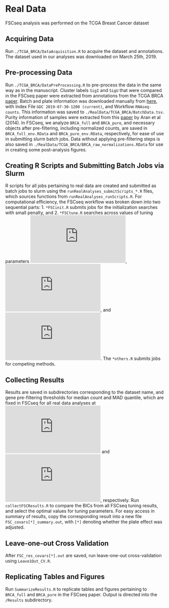 
# Real Data

FSCseq analysis was performed on the TCGA Breast Cancer dataset

## Acquiring Data

Run `./TCGA_BRCA/DataAcquisition.R` to acquire the dataset and
annotations. The dataset used in our analyses was downloaded on March
25th, 2019.

## Pre-processing Data

Run `./TCGA_BRCA/DataPreProcessing.R` to pre-process the data in the
same way as in the manuscript. Cluster labels `SigI` and `SigU` that
were compared in the FSCseq paper were extracted from annotations from
the TCGA BRCA [paper](https://doi.org/10.1038/nature11412). Batch and
plate information was downloaded manually from
[here](https://bioinformatics.mdanderson.org/BatchEffectsViewer/), with
Index File `GDC 2019-07-30-1200 (current)`, and Workflow
`RNAseq-counts`. This information was saved to
`./RealData/TCGA_BRCA/BatchData.tsv`. Purity information of samples were
extracted from this [paper](https://doi.org/10.1038/ncomms9971) by Aran
et al (2014). In FSCseq, we analyze `BRCA_full` and `BRCA_pure`, and
necessary objects after pre-filtering, including normalized counts, are
saved in `BRCA_full_env.RData` and `BRCA_pure_env.RData`, respectively,
for ease of use in submitting slurm batch jobs. Data without applying
pre-filtering steps is also saved in
`./RealData/TCGA_BRCA/BRCA_raw_normalizations.RData` for use in creating
some post-analysis figures.

## Creating R Scripts and Submitting Batch Jobs via Slurm

R scripts for all jobs pertaining to real data are created and submitted
as batch jobs to slurm using the `runRealAnalyses_submitScripts_*.R`
files, which sources functions from `runRealAnalyses_runScripts.R`. For
computational efficiency, the FSCseq workflow was broken down into two
sequential parts: 1. `*FSCinit.R` submits jobs for the initialization
searches with small penalty, and 2. `*FSCtune.R` searches across values
of tuning parameters ![K](https://latex.codecogs.com/png.latex?K "K"),
![\\lambda](https://latex.codecogs.com/png.latex?%5Clambda "\\lambda"),
and ![\\alpha](https://latex.codecogs.com/png.latex?%5Calpha "\\alpha").
The `*others.R` submits jobs for competing methods.

## Collecting Results

Results are saved in subdirectories corresponding to the dataset name,
and gene pre-filtering thresholds for median count and MAD quantile,
which are fixed in FSCseq for all real data analyses at
![500](https://latex.codecogs.com/png.latex?500 "500") and
![50](https://latex.codecogs.com/png.latex?50 "50"), respectively. Run
`collectFSCResults.R` to compare the BICs from all FSCseq tuning
results, and select the optimal values for tuning parameters. For easy
access in summary of results, copy the corresponding result into a new
file `FSC_covars[*]_summary.out`, with `[*]` denoting whether the plate
effect was adjusted.

## Leave-one-out Cross Validation

After `FSC_res_covars[*].out` are saved, run leave-one-out
cross-validation using `Leave1Out_CV.R`.

## Replicating Tables and Figures

Run `SummarizeResults.R` to replicate tables and figures pertaining to
`BRCA_full` and `BRCA_pure` in the FSCseq paper. Output is directed into
the `/Results` subdirectory.
